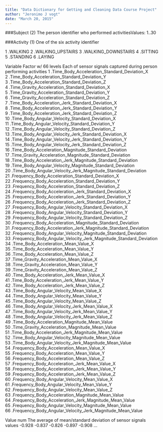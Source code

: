 ```yaml
---
title: "Data Dictionary for Getting and Cleaning Data Course Project"
author: "Jeronimo J vogt"
date: "March 20, 2015"
---
```


###Subject (2)
The person identifier who performed activitiesValues: 1..30

###Activity (1)
One of the six activity identifier

1 .WALKING
2 .WALKING_UPSTAIRS
3 .WALKING_DOWNSTAIRS
4 .SITTING
5 .STANDING
6 .LAYING

Variable	Factor w/ 66 levels
Each of sensor signals captured during person performing activities
	1 .Time_Body_Acceleration_Standard_Deviation_X                      
 2 .Time_Body_Acceleration_Standard_Deviation_Y                      
 3 .Time_Body_Acceleration_Standard_Deviation_Z                      
 4 .Time_Gravity_Acceleration_Standard_Deviation_X                   
 5 .Time_Gravity_Acceleration_Standard_Deviation_Y                   
 6 .Time_Gravity_Acceleration_Standard_Deviation_Z                   
 7 .Time_Body_Acceleration_Jerk_Standard_Deviation_X                 
 8 .Time_Body_Acceleration_Jerk_Standard_Deviation_Y                 
 9 .Time_Body_Acceleration_Jerk_Standard_Deviation_Z                 
10 .Time_Body_Angular_Velocity_Standard_Deviation_X                  
11 .Time_Body_Angular_Velocity_Standard_Deviation_Y                  
12 .Time_Body_Angular_Velocity_Standard_Deviation_Z                  
13 .Time_Body_Angular_Velocity_Jerk_Standard_Deviation_X             
14 .Time_Body_Angular_Velocity_Jerk_Standard_Deviation_Y             
15 .Time_Body_Angular_Velocity_Jerk_Standard_Deviation_Z             
16 .Time_Body_Acceleration_Magnitude_Standard_Deviation              
17 .Time_Gravity_Acceleration_Magnitude_Standard_Deviation           
18 .Time_Body_Acceleration_Jerk_Magnitude_Standard_Deviation         
19 .Time_Body_Angular_Velocity_Magnitude_Standard_Deviation          
20 .Time_Body_Angular_Velocity_Jerk_Magnitude_Standard_Deviation     
21 .Frequency_Body_Acceleration_Standard_Deviation_X                 
22 .Frequency_Body_Acceleration_Standard_Deviation_Y                 
23 .Frequency_Body_Acceleration_Standard_Deviation_Z                 
24 .Frequency_Body_Acceleration_Jerk_Standard_Deviation_X            
25 .Frequency_Body_Acceleration_Jerk_Standard_Deviation_Y            
26 .Frequency_Body_Acceleration_Jerk_Standard_Deviation_Z            
27 .Frequency_Body_Angular_Velocity_Standard_Deviation_X             
28 .Frequency_Body_Angular_Velocity_Standard_Deviation_Y             
29 .Frequency_Body_Angular_Velocity_Standard_Deviation_Z             
30 .Frequency_Body_Acceleration_Magnitude_Standard_Deviation         
31 .Frequency_Body_Acceleration_Jerk_Magnitude_Standard_Deviation    
32 .Frequency_Body_Angular_Velocity_Magnitude_Standard_Deviation     
33 .Frequency_Body_Angular_Velocity_Jerk_Magnitude_Standard_Deviation
34 .Time_Body_Acceleration_Mean_Value_X                              
35 .Time_Body_Acceleration_Mean_Value_Y                              
36 .Time_Body_Acceleration_Mean_Value_Z                              
37 .Time_Gravity_Acceleration_Mean_Value_X                           
38 .Time_Gravity_Acceleration_Mean_Value_Y                           
39 .Time_Gravity_Acceleration_Mean_Value_Z                           
40 .Time_Body_Acceleration_Jerk_Mean_Value_X                         
41 .Time_Body_Acceleration_Jerk_Mean_Value_Y                         
42 .Time_Body_Acceleration_Jerk_Mean_Value_Z                         
43 .Time_Body_Angular_Velocity_Mean_Value_X                          
44 .Time_Body_Angular_Velocity_Mean_Value_Y                          
45 .Time_Body_Angular_Velocity_Mean_Value_Z                          
46 .Time_Body_Angular_Velocity_Jerk_Mean_Value_X                     
47 .Time_Body_Angular_Velocity_Jerk_Mean_Value_Y                     
48 .Time_Body_Angular_Velocity_Jerk_Mean_Value_Z                     
49 .Time_Body_Acceleration_Magnitude_Mean_Value                      
50 .Time_Gravity_Acceleration_Magnitude_Mean_Value                   
51 .Time_Body_Acceleration_Jerk_Magnitude_Mean_Value                 
52 .Time_Body_Angular_Velocity_Magnitude_Mean_Value                  
53 .Time_Body_Angular_Velocity_Jerk_Magnitude_Mean_Value             
54 .Frequency_Body_Acceleration_Mean_Value_X                         
55 .Frequency_Body_Acceleration_Mean_Value_Y                         
56 .Frequency_Body_Acceleration_Mean_Value_Z                         
57 .Frequency_Body_Acceleration_Jerk_Mean_Value_X                    
58 .Frequency_Body_Acceleration_Jerk_Mean_Value_Y                    
59 .Frequency_Body_Acceleration_Jerk_Mean_Value_Z                    
60 .Frequency_Body_Angular_Velocity_Mean_Value_X                     
61 .Frequency_Body_Angular_Velocity_Mean_Value_Y                     
62 .Frequency_Body_Angular_Velocity_Mean_Value_Z                     
63 .Frequency_Body_Acceleration_Magnitude_Mean_Value                 
64 .Frequency_Body_Acceleration_Jerk_Magnitude_Mean_Value            
65 .Frequency_Body_Angular_Velocity_Magnitude_Mean_Value             
66 .Frequency_Body_Angular_Velocity_Jerk_Magnitude_Mean_Value

Value		num
The average of mean/standard deviation of sensor signals values
-0.928 -0.837 -0.826 -0.897 -0.908 ...
